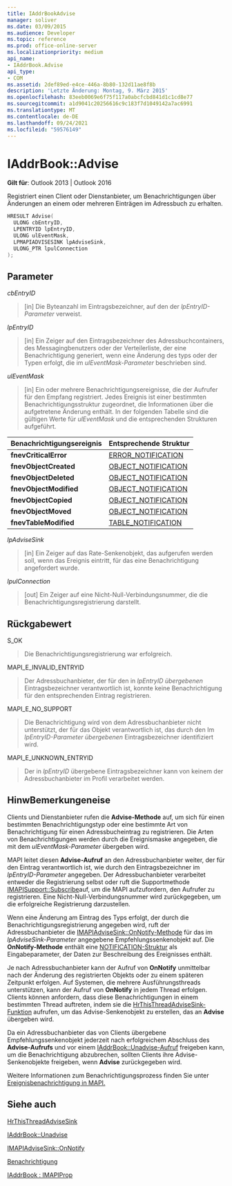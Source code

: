 ```yaml
---
title: IAddrBookAdvise
manager: soliver
ms.date: 03/09/2015
ms.audience: Developer
ms.topic: reference
ms.prod: office-online-server
ms.localizationpriority: medium
api_name:
- IAddrBook.Advise
api_type:
- COM
ms.assetid: 2def89ed-e4ce-446a-8b80-132d11ae8f8b
description: 'Letzte Änderung: Montag, 9. März 2015'
ms.openlocfilehash: 83eeb0069e6f75f117a0abcfcbd841d1c1cd8e77
ms.sourcegitcommit: a1d9041c20256616c9c183f7d1049142a7ac6991
ms.translationtype: MT
ms.contentlocale: de-DE
ms.lasthandoff: 09/24/2021
ms.locfileid: "59576149"
---
```

# <a name="iaddrbookadvise"></a>IAddrBook::Advise

  
  
**Gilt für**: Outlook 2013 | Outlook 2016 
  
Registriert einen Client oder Dienstanbieter, um Benachrichtigungen über Änderungen an einem oder mehreren Einträgen im Adressbuch zu erhalten.
  
```cpp
HRESULT Advise(
  ULONG cbEntryID,
  LPENTRYID lpEntryID,
  ULONG ulEventMask,
  LPMAPIADVISESINK lpAdviseSink,
  ULONG_PTR lpulConnection
);
```

## <a name="parameters"></a>Parameter

 _cbEntryID_
  
> [in] Die Byteanzahl im Eintragsbezeichner, auf den der  _lpEntryID-Parameter_ verweist. 
    
 _lpEntryID_
  
> [in] Ein Zeiger auf den Eintragsbezeichner des Adressbuchcontainers, des Messagingbenutzers oder der Verteilerliste, der eine Benachrichtigung generiert, wenn eine Änderung des typs oder der Typen erfolgt, die im  _ulEventMask-Parameter_ beschrieben sind. 
    
 _ulEventMask_
  
> [in] Ein oder mehrere Benachrichtigungsereignisse, die der Aufrufer für den Empfang registriert. Jedes Ereignis ist einer bestimmten Benachrichtigungsstruktur zugeordnet, die Informationen über die aufgetretene Änderung enthält. In der folgenden Tabelle sind die gültigen Werte für  _ulEventMask_ und die entsprechenden Strukturen aufgeführt. 
    
|**Benachrichtigungsereignis**|**Entsprechende Struktur**|
|:-----|:-----|
|**fnevCriticalError** <br/> |[ERROR_NOTIFICATION](error_notification.md) <br/> |
|**fnevObjectCreated** <br/> |[OBJECT_NOTIFICATION](object_notification.md) <br/> |
|**fnevObjectDeleted** <br/> |[OBJECT_NOTIFICATION](object_notification.md) <br/> |
|**fnevObjectModified** <br/> |[OBJECT_NOTIFICATION](object_notification.md) <br/> |
|**fnevObjectCopied** <br/> |[OBJECT_NOTIFICATION](object_notification.md) <br/> |
|**fnevObjectMoved** <br/> |[OBJECT_NOTIFICATION](object_notification.md) <br/> |
|**fnevTableModified** <br/> |[TABLE_NOTIFICATION](table_notification.md) <br/> |
   
 _lpAdviseSink_
  
> [in] Ein Zeiger auf das Rate-Senkenobjekt, das aufgerufen werden soll, wenn das Ereignis eintritt, für das eine Benachrichtigung angefordert wurde.
    
 _lpulConnection_
  
> [out] Ein Zeiger auf eine Nicht-Null-Verbindungsnummer, die die Benachrichtigungsregistrierung darstellt.
    
## <a name="return-value"></a>Rückgabewert

S_OK 
  
> Die Benachrichtigungsregistrierung war erfolgreich.
    
MAPI_E_INVALID_ENTRYID 
  
> Der Adressbuchanbieter, der für den in  _lpEntryID übergebenen_ Eintragsbezeichner verantwortlich ist, konnte keine Benachrichtigung für den entsprechenden Eintrag registrieren. 
    
MAPI_E_NO_SUPPORT 
  
> Die Benachrichtigung wird von dem Adressbuchanbieter nicht unterstützt, der für das Objekt verantwortlich ist, das durch den Im  _lpEntryID-Parameter übergebenen_ Eintragsbezeichner identifiziert wird. 
    
MAPI_E_UNKNOWN_ENTRYID 
  
> Der in  _lpEntryID_ übergebene Eintragsbezeichner kann von keinem der Adressbuchanbieter im Profil verarbeitet werden. 
    
## <a name="remarks"></a>HinwBemerkungeneise

Clients und Dienstanbieter rufen die **Advise-Methode** auf, um sich für einen bestimmten Benachrichtigungstyp oder eine bestimmte Art von Benachrichtigung für einen Adressbucheintrag zu registrieren. Die Arten von Benachrichtigungen werden durch die Ereignismaske angegeben, die mit dem  _ulEventMask-Parameter_ übergeben wird. 
  
MAPI leitet diesen **Advise-Aufruf** an den Adressbuchanbieter weiter, der für den Eintrag verantwortlich ist, wie durch den Eintragsbezeichner im  _lpEntryID-Parameter_ angegeben. Der Adressbuchanbieter verarbeitet entweder die Registrierung selbst oder ruft die Supportmethode [IMAPISupport::Subscribe](imapisupport-subscribe.md)auf, um die MAPI aufzufordern, den Aufrufer zu registrieren. Eine Nicht-Null-Verbindungsnummer wird zurückgegeben, um die erfolgreiche Registrierung darzustellen.
  
Wenn eine Änderung am Eintrag des Typs erfolgt, der durch die Benachrichtigungsregistrierung angegeben wird, ruft der Adressbuchanbieter die [IMAPIAdviseSink::OnNotify-Methode](imapiadvisesink-onnotify.md) für das im  _lpAdviseSink-Parameter_ angegebene Empfehlungssenkenobjekt auf. Die **OnNotify-Methode** enthält eine [NOTIFICATION-Struktur](notification.md) als Eingabeparameter, der Daten zur Beschreibung des Ereignisses enthält. 
  
Je nach Adressbuchanbieter kann der Aufruf von **OnNotify** unmittelbar nach der Änderung des registrierten Objekts oder zu einem späteren Zeitpunkt erfolgen. Auf Systemen, die mehrere Ausführungsthreads unterstützen, kann der Aufruf von **OnNotify** in jedem Thread erfolgen. Clients können anfordern, dass diese Benachrichtigungen in einem bestimmten Thread auftreten, indem sie die [HrThisThreadAdviseSink-Funktion](hrthisthreadadvisesink.md) aufrufen, um das Advise-Senkenobjekt zu erstellen, das an **Advise** übergeben wird. 
  
Da ein Adressbuchanbieter das von Clients übergebene Empfehlungssenkenobjekt jederzeit nach erfolgreichem Abschluss des **Advise-Aufrufs** und vor einem [IAddrBook::Unadvise-Aufruf](iaddrbook-unadvise.md) freigeben kann, um die Benachrichtigung abzubrechen, sollten Clients ihre Advise-Senkenobjekte freigeben, wenn **Advise** zurückgegeben wird. 
  
Weitere Informationen zum Benachrichtigungsprozess finden Sie unter [Ereignisbenachrichtigung in MAPI.](event-notification-in-mapi.md)
  
## <a name="see-also"></a>Siehe auch



[HrThisThreadAdviseSink](hrthisthreadadvisesink.md)
  
[IAddrBook::Unadvise](iaddrbook-unadvise.md)
  
[IMAPIAdviseSink::OnNotify](imapiadvisesink-onnotify.md)
  
[Benachrichtigung](notification.md)
  
[IAddrBook : IMAPIProp](iaddrbookimapiprop.md)

